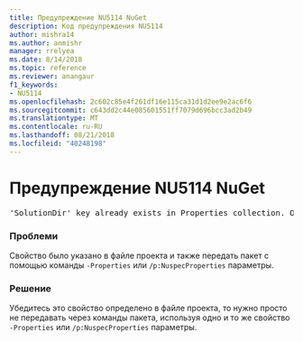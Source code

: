 ```yaml
---
title: Предупреждение NU5114 NuGet
description: Код предупреждения NU5114
author: mishra14
ms.author: anmishr
manager: rrelyea
ms.date: 8/14/2018
ms.topic: reference
ms.reviewer: anangaur
f1_keywords:
- NU5114
ms.openlocfilehash: 2c602c85e4f261df16e115ca31d1d2ee9e2ac6f6
ms.sourcegitcommit: c643dd2c44e085601551ff7079d696bcc3ad2b49
ms.translationtype: MT
ms.contentlocale: ru-RU
ms.lasthandoff: 08/21/2018
ms.locfileid: "40248198"
---
```

# <a name="nuget-warning-nu5114"></a>Предупреждение NU5114 NuGet
<pre>'SolutionDir' key already exists in Properties collection. Overriding value.</pre>

### <a name="issue"></a>Проблеми

Свойство было указано в файле проекта и также передать пакет с помощью команды `-Properties` или `/p:NuspecProperties` параметры. 


### <a name="solution"></a>Решение

Убедитесь это свойство определено в файле проекта, то нужно просто не передавать через команды пакета, используя одно и то же свойство `-Properties` или `/p:NuspecProperties` параметры. 


